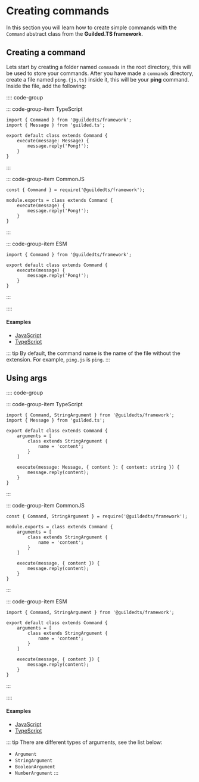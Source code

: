 # Creating commands

In this section you will learn how to create simple commands with the `Command` abstract class from the **Guilded.TS framework**.

## Creating a command

Lets start by creating a folder named `commands` in the root directory, this will be used to store your commands. After you have made a `commands` directory, create a file named `ping.{js,ts}` inside it, this will be your **ping** command. Inside the file, add the following:

:::: code-group

::: code-group-item TypeScript

```ts{1-2,4-8}
import { Command } from '@guildedts/framework';
import { Message } from 'guilded.ts';

export default class extends Command {
	execute(message: Message) {
		message.reply('Pong!');
	}
}
```

:::

::: code-group-item CommonJS

```js{1,3-7}
const { Command } = require('@guildedts/framework');

module.exports = class extends Command {
	execute(message) {
		message.reply('Pong!');
	}
}
```

:::

::: code-group-item ESM

```js{1,3-7}
import { Command } from '@guildedts/framework';

export default class extends Command {
	execute(message) {
		message.reply('Pong!');
	}
}
```

:::

::::

#### Examples

-   [JavaScript](https://github.com/guildedts/guide/tree/main/examples/javascript/commands/ping.js)
-   [TypeScript](https://github.com/guildedts/guide/tree/main/examples/typescript/commands/ping.ts)

::: tip
By default, the command name is the name of the file without the extension. For example, `ping.js` is `ping`.
:::

## Using args

:::: code-group

::: code-group-item TypeScript

```ts{1,5-9,11-12}
import { Command, StringArgument } from '@guildedts/framework';
import { Message } from 'guilded.ts';

export default class extends Command {
    arguments = [
        class extends StringArgument {
            name = 'content';
        }
    ]

	execute(message: Message, { content }: { content: string }) {
		message.reply(content);
	}
}
```

:::

::: code-group-item CommonJS

```js{1,4-8,10-11}
const { Command, StringArgument } = require('@guildedts/framework');

module.exports = class extends Command {
    arguments = [
        class extends StringArgument {
            name = 'content';
        }
    ]

	execute(message, { content }) {
		message.reply(content);
	}
}
```

:::

::: code-group-item ESM

```js{1,4-8,10-11}
import { Command, StringArgument } from '@guildedts/framework';

export default class extends Command {
    arguments = [
        class extends StringArgument {
            name = 'content';
        }
    ]

	execute(message, { content }) {
		message.reply(content);
	}
}
```

:::

::::

#### Examples

-   [JavaScript](https://github.com/guildedts/guide/tree/main/examples/javascript/commands/echo.js)
-   [TypeScript](https://github.com/guildedts/guide/tree/main/examples/typescript/commands/echo.ts)

::: tip
There are different types of arguments, see the list below:

-   `Argument`
-   `StringArgument`
-   `BooleanArgument`
-   `NumberArgument`
    :::
